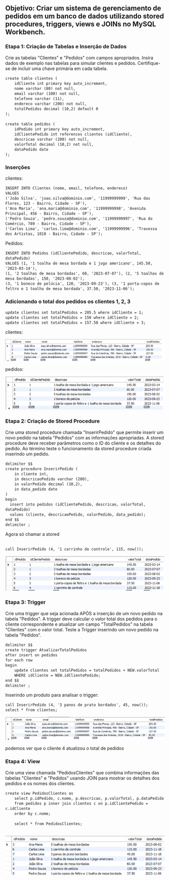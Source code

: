 ## Objetivo: Criar um sistema de gerenciamento de pedidos em um banco de dados utilizando stored procedures, triggers, views e JOINs no MySQL Workbench.

### Etapa 1: Criação de Tabelas e Inserção de Dados

Crie as tabelas "Clientes" e "Pedidos" com campos apropriados. Insira dados de exemplo nas tabelas para simular clientes e pedidos. Certifique-se de incluir uma chave primária em cada tabela.

```mysql
create table clientes (
    idCliente int primary key auto_increment,
    nome varchar (80) not null,
    email varchar (100) not null,
    telefone varchar (11),
    endereco varchar (200) not null,
    totalPedidos decimal (10,2) default 0
);

create table pedidos (
    idPedido int primary key auto_increment,
    idClientePedido int references clientes (idCliente),
    descricao varchar (200) not null,
    valorTotal decimal (10,2) not null,
    dataPedido date
);

```

### Inserções 
clientes:
```mysql
INSERT INTO Clientes (nome, email, telefone, endereco)
VALUES 
('João Silva', 'joao.silva@dominio.com', '11999999999', 'Rua das Flores, 123 - Bairro, Cidade - SP'),
('Ana Maria', 'ana.maria@dominio.com', '11999999998', 'Avenida Principal, 456 - Bairro, Cidade - SP'),
('Pedro Souza', 'pedro.souza@dominio.com', '11999999997', 'Rua do Comércio, 789 - Bairro, Cidade - SP'),
('Carlos Lima', 'carlos.lima@dominio.com', '11999999996', 'Travessa dos Artistas, 1010 - Bairro, Cidade - SP');
```

Pedidos:
```mysql
INSERT INTO Pedidos (idClientePedido, descricao, valorTotal, dataPedido)
VALUES (1, '1 toalha de mesa bordada e 1 jogo americano', 145.50, '2023-03-14'),
(1, '2 toalhas de mesa bordadas', 60, '2023-07-07'), (2, '5 toalhas de mesa bordadas', 150, '2023-08-02'),
(3, '1 boneco de pelúcia', 120, '2023-09-23'), (3, '1 porta-copos de feltro e 1 toalha de mesa bordada', 37.50, '2023-11-06');

```

### Adicionando o total dos pedidos os clientes 1, 2, 3
```mysql
update clientes set totalPedidos = 205.5 where idCliente = 1;
update clientes set totalPedidos = 150 where idCliente = 2;
update clientes set totalPedidos = 157.50 where idCliente = 3;
```
clientes:

![Clientes](tabela.png)

pedidos:

![pedidos](tabela2.png)

### Etapa 2: Criação de Stored Procedure

Crie uma stored procedure chamada "InserirPedido" que permite inserir um novo pedido na tabela "Pedidos" com as informações apropriadas. A stored procedure deve receber parâmetros como o ID do cliente e os detalhes do pedido. Ao término teste o funcionamento da stored procedure criada inserindo um pedido.

```mysql
delimiter $$
create procedure InserirPedido (
    in cliente int,
    in descricaoPedido varchar (200),
    in valorPedido decimal (10,2),
    in data_pedido date
)
begin
  insert into pedidos (idClientePedido, descricao, valorTotal, dataPedido)
  values (cliente, descricaoPedido, valorPedido, data_pedido);
end $$
delimiter ;

```
Agora só chamar a stored
```mysql

call InserirPedido (4, '1 carrinho de controle', 115, now());
```

![Produtos](tabela3.png)
### Etapa 3: Trigger

Crie uma trigger que seja acionada APÓS a inserção de um novo pedido na tabela "Pedidos". A trigger deve calcular o valor total dos pedidos para o cliente correspondente e atualizar um campo "TotalPedidos" na tabela "Clientes" com o valor total. Teste a Trigger inserindo um novo pedido na tabela "Pedidos“.

```mysql
delimiter $$
create trigger AtualizarTotalPedidos
after insert on pedidos
for each row
begin
	update clientes set totalPedidos = totalPedidos + NEW.valorTotal
	WHERE idCliente = NEW.idClientePedido;
end $$
delimiter ;
```
Inserindo um produto para analisar o trigger:
```mysql
call InserirPedido (4, '3 panos de prato bordados', 45, now());
select * from clientes;
```
![InserirPedido](tabela4.png)

podemos ver que o cliente 4 atualizou o total de pedidos

### Etapa 4: View

Crie uma view chamada "PedidosClientes" que combina informações das tabelas "Clientes" e "Pedidos" usando JOIN para mostrar os detalhes dos pedidos e os nomes dos clientes.
```mysql
create view PedidosClientes as
	select p.idPedido, c.nome, p.descricao, p.valorTotal, p.dataPedido
	from pedidos p inner join clientes c on p.idClientePedido = c.idCliente
	order by c.nome;
    
    select * from PedidosClientes;
    
```

![PedidosClientes](tabela5.png)
